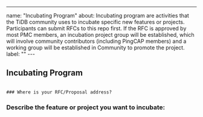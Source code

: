 ---
name: "Incubating Program"
about: Incubating program are activities that the TiDB community uses to incubate specific new features or projects. Participants can submit RFCs to this repo first. If the RFC is approved by most PMC members, an incubation project group will be established, which will involve community contributors (including PingCAP members) and a working group will be established in Community to promote the project.
label: ""                                                                                                                                                                                                                                     ---

## Incubating Program
                                                                                                                                                                                                                                              ### Where is your RFC/Proposal address?
<!-- A link to the RFC/Proposal. -->

### Describe the feature or project you want to incubate:
<!-- A description of what you want to happen. -->
